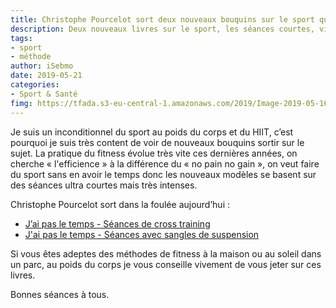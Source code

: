 ```yaml
---
title: Christophe Pourcelot sort deux nouveaux bouquins sur le sport qu’il me tarde de lire !
description: Deux nouveaux livres sur le sport, les séances courtes, vivement que je mette la main dessus. Allez on s’y met !
tags: 
- sport
- méthode
author: iSebmo
date: 2019-05-21
categories: 
- Sport & Santé
fimg: https://tfada.s3-eu-central-1.amazonaws.com/2019/Image-2019-05-16-10-39-23.jpeg
---
```


Je suis un inconditionnel du sport au poids du corps et du HIIT, c’est pourquoi je suis très content de voir de nouveaux bouquins sortir sur le sujet. 
La pratique du fitness évolue très vite ces dernières années, on cherche « l'efficience » à la différence du « no pain no gain », on veut faire du sport sans en avoir le temps donc les nouveaux modèles se basent sur des séances ultra courtes mais très intenses. 

Christophe Pourcelot sort dans la foulée aujourd’hui :

- [J’ai pas le temps - Séances de cross training](http://www.amazon.fr/dp/crosstrain/?tag=tfadafr04-21)
- [J'ai pas le temps - Séances avec sangles de suspension](http://www.amazon.fr/dp/suspension/?tag=tfadafr04-21)

Si vous êtes adeptes des méthodes de fitness à la maison ou au soleil dans un parc, au poids du corps je vous conseille vivement de vous jeter sur ces livres. 

Bonnes séances à tous. 

